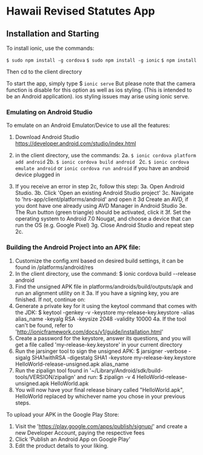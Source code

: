 # Hawaii Revised Statutes App

## Installation and Starting
To install ionic, use the commands:

`$ sudo npm install -g cordova`
`$ sudo npm install -g ionic`
`$ npm install`

Then cd to the client directory

To start the app, simply type
$ `ionic serve`
But please note that the camera function is disable for this option as well as ios styling. (This is intended to be an Android application). ios styling issues may arise using ionic serve.


### Emulating on Android Studio 
To emulate on an Android Emulator/Device to use all the features:

1. Download Android Studio https://developer.android.com/studio/index.html
2. in the client directory, use the commands:
2a. `$ ionic cordova platform add android`
2b. `$ ionic cordova build android `
2c. `$ ionic cordova emulate android` or `ionic cordova run android` if you have an android device plugged in


3.  If you receive an error in step 2c, follow this step: 
3a. Open Android Studio.
3b. Click 'Open an existing Android Studio project'
3c. Navigate to 'hrs-app/client/platforms/android' and open it
3d  Create an AVD, if you dont have one already using AVD Manager in Android Studio
3e. The Run button (green triangle) should be activated, click it
3f. Set the operating system to Android 7.0 Nougat, and choose a device that can run the OS (e.g. Google Pixel)
3g. Close Android Studio and repeat step 2c.


### Building the Android Project into an APK file:

1. Customize the config.xml based on desired build settings, it can be found in /platforms/android/res
2. In the client directory, use the command:
    $ ionic cordova build --release android  
3. Find the unsigned APK file in platforms/androids/build/outputs/apk and run an alignment utility on it
3a. If you have a signing key, you are finished. If not, continue on:
4. Generate a private key for it using the keytool command that comes with the JDK:
    $ keytool -genkey -v -keystore my-release-key.keystore -alias alias_name -keyalg RSA -keysize 2048 -validity 10000
4a. If the tool can't be found, refer to 'http://ionicframework.com/docs/v1/guide/installation.html'
5. Create a password for the keystore, answer its questions, and you will get a file called 'my-release-key.keystore' 
   in your current directory
6. Run the jarsinger tool to sign the unsigned APK:
    $ jarsigner -verbose -sigalg SHA1withRSA -digestalg SHA1 -keystore my-release-key.keystore HelloWorld-release-unsigned.apk alias_name
7. Run the zipalign tool found in '~/Library/Android/sdk/build-tools/VERSION/zipalign' and run:
    $ zipalign -v 4 HelloWorld-release-unsigned.apk HelloWorld.apk
8. You will now have your final release binary called "HelloWorld.apk", HelloWorld replaced by whichever name you chose 
    in your previous steps.


To upload your APK in the Google Play Store:

1. Visit the 'https://play.google.com/apps/publish/signup/' and create a new Developer Account, paying the respective 
  fees
2. Click 'Publish an Android App on Google Play'
3. Edit the product details to your liking.
    
